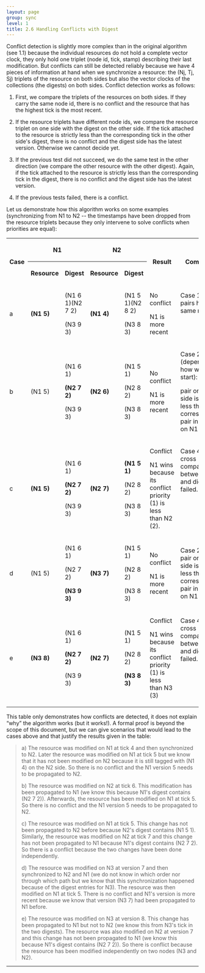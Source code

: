 ```yaml
---
layout: page
group: sync
level: 1
title: 2.6 Handling Conflicts with Digest
---
```


Conflict detection is slightly more complex than in the original algorithm
(see 1.1) because the individual resources do not hold a complete vector clock,
they only hold one triplet&nbsp;(node id, tick, stamp) describing their last
modification. But conflicts can still be detected reliably because we have 4
pieces of information at hand when we synchronize a resource: the (Nj, Tj, Sj)
triplets of the resource on both sides but also the vector clocks of the
collections (the digests) on both sides. Conflict detection works as follows:

1.  First, we compare the triplets of the resources on both sides. If they carry
the same node id, there is no conflict and the resource that has the highest
tick is the most recent.

1.  If the resource triplets have different node ids, we compare the resource
triplet on one side with the digest on the other side. If the tick attached to
the resource is strictly less than the corresponding tick in the other side's
digest, there is no conflict and the digest side has the latest version.
Otherwise we cannot decide yet.

1.  If the previous test did not succeed, we do the same test in the other
direction (we compare the other resource with the other digest). Again, if the
tick attached to the resource is strictly less than the corresponding tick in
the digest, there is no conflict and the digest side has the latest version.

1.  If the previous tests failed, there is a conflict.

Let us demonstrate how this algorithm works on some examples (synchronizing
from N1 to N2 -- the timestamps have been dropped from the resource triplets
because they only intervene to solve conflicts when priorities are equal):

<table class="content">
<tbody>

<tr>

<th rowspan="2">

Case

</th>
<th colspan="2">

N1

</th>
<th colspan="2">

N2

</th>
<th rowspan="2">

Result

</th>
<th rowspan="2">

Comments

</th>

</tr>

<tr>

<th>

Resource

</th>
<th>

Digest

</th>
<th>

Resource

</th>
<th>

Digest

</th>

</tr>

<tr>

<td>

a

</td>
<td>

<strong>(N1 5)</strong>

</td>
<td>

(N1 6 1)(N2 7 2)

(N3 9 3)

</td>
<td>

<strong>(N1 4)</strong>

</td>
<td>

(N1 5 1)(N2 8 2)

(N3 8 3)

</td>
<td>

No conflict

N1 is more recent

</td>
<td valign="top">

Case 1: The pairs have the same node id.

</td>

</tr>

<tr>

<td>

b

</td>
<td>

(N1 5)

</td>
<td>

(N1 6 1)

<strong>(N2 7 2)</strong>

(N3 9 3)

</td>
<td>

<strong>(N2 6)</strong>

</td>
<td>

(N1 5 1)

(N2 8 2)

(N3 8 3)

</td>
<td>

No conflict

N1 is more recent

</td>
<td>

Case 2 or 3 (depending on how we start):&nbsp;

pair on N2 side is strictly less than corresponding pair in digest on N1 side.

</td>

</tr>

<tr>

<td>

c

</td>
<td>

<strong>(N1 5)</strong>

</td>
<td>

(N1 6 1)

<strong>(N2 7 2)</strong>

(N3 9 3)

</td>
<td>

<strong>(N2 7)</strong>

</td>
<td>

<strong>(N1 5 1)</strong>

(N2 8 2)

(N3 8 3)

</td>
<td>

Conflict

N1 wins because its conflict priority (1) is less than N2 (2).

</td>
<td valign="top">

Case 4: both cross comparisons between pair and digest failed.

</td>

</tr>

<tr>

<td>

d

</td>
<td>

(N1 5)

</td>
<td>

(N1 6 1)

(N2 7 2)

<strong>(N3 9 3)</strong>

</td>
<td>

<strong>(N3 7)</strong>

</td>
<td>

(N1 5 1)

(N2 8 2)

(N3 8 3)

</td>
<td>

No conflict

N1 is more recent

</td>
<td>

Case 2 or 3: pair on N2 side is strictly less than corresponding pair in
digest on N1 side.

</td>

</tr>

<tr>

<td>

e

</td>
<td>

<strong>(N3 8)</strong>

</td>
<td>

(N1 6 1)

<strong>(N2 7 2)</strong>

(N3 9 3)

</td>
<td>

<strong>(N2 7)</strong>

</td>
<td>

(N1 5 1)

(N2 8 2)

<strong>(N3 8 3)</strong>

</td>
<td>

Conflict

N1 wins because its conflict priority (1) is less than N3 (3)

</td>
<td valign="top">

Case 4: both cross comparisons between pair and digest failed.

</td>

</tr>

</tbody>
</table>

This table only demonstrates how conflicts are detected, it does not explain
“why” the algorithm works (but it works!). A formal proof is beyond the scope of
this document, but we can give scenarios that would lead to the cases above and
that justify the results given in the table:

> a) The resource was modified on N1 at tick 4 and then synchronized to N2.
> Later the resource was modified on N1 at tick 5 but we know that it has not been
> modified on N2 because it is still tagged with (N1 4) on the N2 side. So there
> is no conflict and the N1 version 5 needs to be propagated to N2.
> 
> b) The resource was modified on N2 at tick 6. This modification has been
> propagated to N1 (we know this because N1's digest contains (N2 7 2)).
> Afterwards, the resource has been modified on N1 at tick 5. So there is no
> conflict and the N1 version 5 needs to be propagated to N2.
> 
> c) The resource was modified on N1 at tick 5. This change has not been
> propagated to N2 before because N2's digest contains (N1 5 1). Similarly, the
> resource was modified on N2 at tick 7 and this change has not been propagated to
> N1 because N1's digest contains (N2 7 2). So there is a conflict because the two
> changes have been done independently.
> 
> d) The resource was modified on N3 at version 7 and then synchronized to N2
> and N1 (we do not know in which order nor through which path but we know that
> this synchronization happened because of the digest entries for N3). The
> resource was then modified on N1 at tick 5. There is no conflict and N1's
> version is more recent because we know that version (N3 7) had been propagated
> to N1 before.
> 
> e) The resource was modified on N3 at version 8. This change has been
> propagated to N1 but not to N2 (we know this from N3's tick in the two digests).
> The resource was also modified on N2 at version 7 and this change has not been
> propagated to N1 (we know this because N1's digest contains (N2 7 2)). So there
> is conflict because the resource has been modified independently on two nodes
> (N3 and N2).

* * *